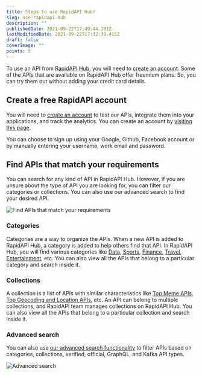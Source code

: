 ```yaml
---
title: Steps to use RapidAPI Hub?
slug: use-rapidapi-hub
description: ""
publishedDate: 2021-09-22T17:49:44.101Z
lastModifiedDate: 2021-09-22T17:32:39.415Z
draft: false
coverImage: ""
points: 5
---
```


To use an API from [RapidAPI Hub](https://RapidAPI.com/hub?utm_source=learn.RapidAPI.com&utm_medium=DevRel&utm_campaign=DevRel), you will need to [create an account](https://RapidAPI.com/auth/sign-up?utm_source=learn.RapidAPI.com&utm_medium=DevRel&utm_campaign=DevRel). Some of the APIs that are available on RapidAPI Hub offer freemium plans. So, you can try them out without adding your credit card details.

## Create a free RapidAPI account

You will need to [create an account](https://RapidAPI.com/auth/sign-up?utm_source=learn.RapidAPI.com&utm_medium=DevRel&utm_campaign=DevRel) to test our APIs, integrate them into your applications, and track the analytics. You can create an account by [visiting this page](https://rapidapi.com/auth/sign-up?utm_source=learn.RapidAPI.com&utm_medium=DevRel&utm_campaign=DevRel).

You can choose to sign up using your Google, Github, Facebook account or by manually entering your username, work email and password.

## Find APIs that match your requirements

You can search for any kind of API in RapidAPI Hub. However, if you are unsure about the type of API you are looking for, you can filter our categories or collections. You can also use our advanced search to find your desired API.

![Find APIs that match your requirements](https://raw.githubusercontent.com/RapidAPI/DevRel-Stack-Data/dev/learn/courses/learn-rapidapi-hub-consumer/images/image1.png)

### Categories

Categories are a way to organize the APIs. When a new API is added to RapidAPI Hub, a category is added to help others find that API. In RapidAPI Hub, you will find various categories like [Data](https://RapidAPI.com/category/Data), [Sports](https://RapidAPI.com/category/Sports?utm_source=learn.RapidAPI.com&utm_medium=DevRel&utm_campaign=DevRel), [Finance](https://RapidAPI.com/category/Finance), [Travel](https://RapidAPI.com/category/Travel?utm_source=learn.RapidAPI.com&utm_medium=DevRel&utm_campaign=DevRel), [Entertainment](https://RapidAPI.com/category/Entertainment?utm_source=learn.RapidAPI.com&utm_medium=DevRel&utm_campaign=DevRel), etc. You can also view all the APIs that belong to a particular category and search inside it.

### Collections

A collection is a list of APIs with similar characteristics like [Top Meme APIs](https://RapidAPI.com/collection/meme?utm_source=learn.RapidAPI.com&utm_medium=DevRel&utm_campaign=DevRel), [Top Geocoding and Location APIs](https://RapidAPI.com/collection/geocoding-location-apis?utm_source=learn.RapidAPI.com&utm_medium=DevRel&utm_campaign=DevRel), etc. An API can belong to multiple collections, and RapidAPI team manages collections on RapidAPI Hub. You can also view all the APIs that belong to a particular collection and search inside it.

### Advanced search

You can also use [our advanced search functionality](https://RapidAPI.com/search/weather?utm_source=learn.RapidAPI.com&utm_medium=DevRel&utm_campaign=DevRel) to filter APIs based on categories, collections, verified, official, GraphQL, and Kafka API types.

![Advanced search](https://raw.githubusercontent.com/RapidAPI/DevRel-Stack-Data/dev/learn/courses/learn-rapidapi-hub-consumer/images/image2.png)
